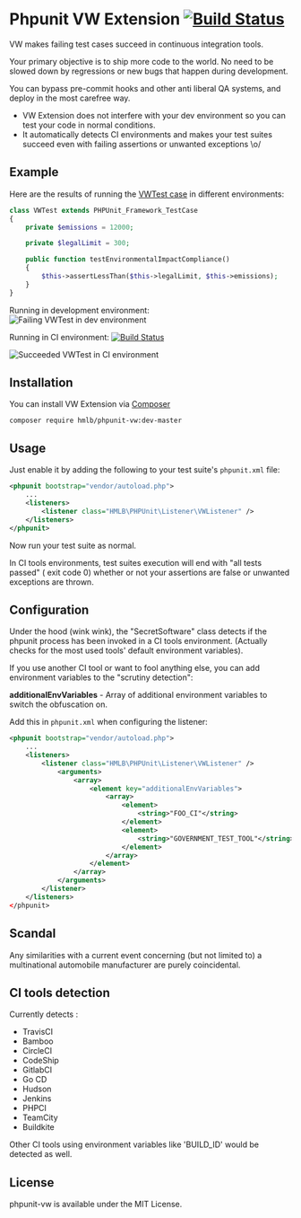 # Phpunit VW Extension [![Build Status](https://travis-ci.org/hmlb/phpunit-vw.svg)](https://travis-ci.org/hmlb/phpunit-vw)

VW makes failing test cases succeed in continuous integration tools.

Your primary objective is to ship more code to the world. No need to be slowed down by regressions or new bugs that happen during development.

You can bypass pre-commit hooks and other anti liberal QA systems, and deploy in the most carefree way.

* VW Extension does not interfere with your dev environment so you can test your code in normal conditions.  
* It automatically detects CI environments and makes your test suites succeed even with failing assertions or unwanted exceptions \o/

## Example

Here are the results of running the [VWTest case](src/Tests/VWTest.php) in different environments:   

```php
class VWTest extends PHPUnit_Framework_TestCase
{
    private $emissions = 12000;

    private $legalLimit = 300;

    public function testEnvironmentalImpactCompliance()
    {
        $this->assertLessThan($this->legalLimit, $this->emissions);
    }
}
```

Running in development environment:  
![Failing VWTest in dev environment](http://i.imgur.com/HYitIFn.png)

Running in CI environment: [![Build Status](https://travis-ci.org/hmlb/phpunit-vw.svg)](https://travis-ci.org/hmlb/phpunit-vw)  

![Succeeded VWTest in CI environment](http://i.imgur.com/jSw6pTq.png)  

## Installation

You can install VW Extension via [Composer](http://getcomposer.org)

    composer require hmlb/phpunit-vw:dev-master


## Usage

Just enable it by adding the following to your test suite's `phpunit.xml` file:

```xml
<phpunit bootstrap="vendor/autoload.php">
    ...
    <listeners>
        <listener class="HMLB\PHPUnit\Listener\VWListener" />
    </listeners>
</phpunit>
```

Now run your test suite as normal.

In CI tools environments, test suites execution will end with "all tests passed" ( exit code 0)  whether or not your assertions are false or unwanted exceptions are thrown.

## Configuration

Under the hood (wink wink), the "SecretSoftware" class detects if the phpunit process has been invoked in a CI tools environment. (Actually checks for the most used tools' default environment variables).

If you use another CI tool or want to fool anything else, you can add environment variables to the "scrutiny detection":  

**additionalEnvVariables** - Array of additional environment variables to switch the obfuscation on.

Add this in `phpunit.xml` when configuring the listener:

```xml
<phpunit bootstrap="vendor/autoload.php">
    ...
    <listeners>
        <listener class="HMLB\PHPUnit\Listener\VWListener" />
            <arguments>
                <array>
                    <element key="additionalEnvVariables">
                        <array>
                            <element>
                                <string>"FOO_CI"</string>
                            </element>
                            <element>
                                <string>"GOVERNMENT_TEST_TOOL"</string>
                            </element>
                        </array>
                    </element>
                </array>
            </arguments>
        </listener>
    </listeners>
</phpunit>
```

## Scandal

Any similarities with a current event concerning (but not limited to) a multinational automobile manufacturer are purely coincidental.

## CI tools detection

Currently detects :  

* TravisCI
* Bamboo
* CircleCI
* CodeShip
* GitlabCI
* Go CD
* Hudson
* Jenkins
* PHPCI
* TeamCity
* Buildkite

Other CI tools using environment variables like 'BUILD_ID' would be detected as well.


## License

phpunit-vw is available under the MIT License.
